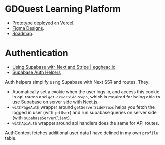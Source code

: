 # GDQuest Learning Platform

- [Prototype deployed on Vercel](https://gdschool.vercel.app/).
- [Figma Designs](https://www.figma.com/file/haA0u7nyXLwSWTLRLJzDNv/GDSchool).
- [Roadmap](https://coda.io/d/_dlfrTqoWiuw/Roadmap_suh6W).

# Authentication
- [Using Supabase with Next and Stripe | egghead.io](https://egghead.io/lessons/supabase-query-data-from-supabase-using-next-js)
- [Supabase Auth Helpers](https://github.com/supabase-community/supabase-auth-helpers/blob/main/src/nextjs/README.md)

Auth helpers simplify using Supabase with Next SSR and routes. They:
- Auomatically set a cookie when the user logs in, and access this cookie in api routes and `getServerSideProps`, which is required for being able to use Supabase on server side with Next.js.
- `withPageAuth` wrapper around `getServerSideProps` helps you fetch the logged in user (with `getUser`) and run supabase queries on server side (with `supabaseServerClient`).
- `withApiAuth` wrapper around api handlers does the same for API routes.

AuthContext fetches additional user data I have defined in my own `profile` table.
